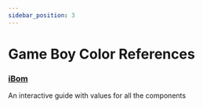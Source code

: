 ```yaml
---
sidebar_position: 3
---
```


# Game Boy Color References

### [iBom](https://nataliethenerd.github.io/cgb.html)
An interactive guide with values for all the components 
